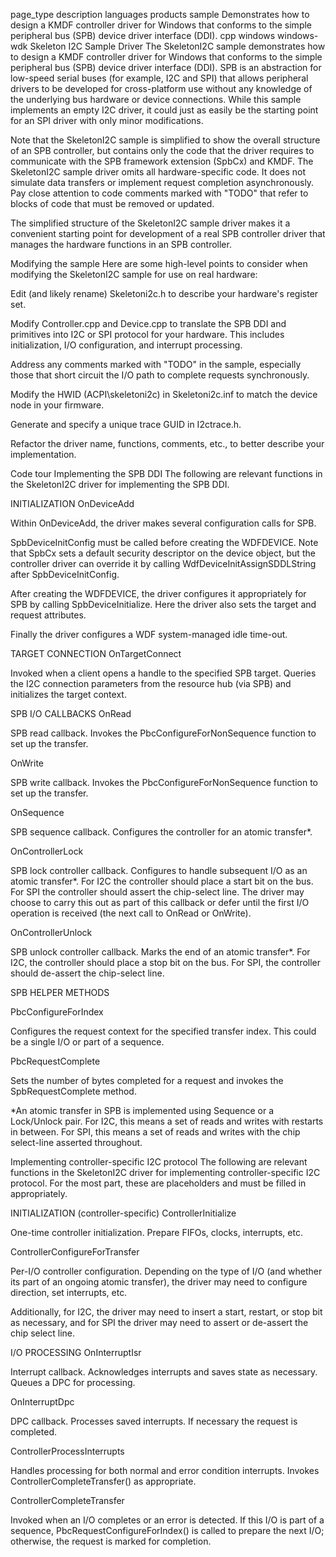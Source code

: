 page_type	description	languages	products
sample
Demonstrates how to design a KMDF controller driver for Windows that conforms to the simple peripheral bus (SPB) device driver interface (DDI).
cpp
windows
windows-wdk
Skeleton I2C Sample Driver
The SkeletonI2C sample demonstrates how to design a KMDF controller driver for Windows that conforms to the simple peripheral bus (SPB) device driver interface (DDI). SPB is an abstraction for low-speed serial buses (for example, I2C and SPI) that allows peripheral drivers to be developed for cross-platform use without any knowledge of the underlying bus hardware or device connections. While this sample implements an empty I2C driver, it could just as easily be the starting point for an SPI driver with only minor modifications.

Note that the SkeletonI2C sample is simplified to show the overall structure of an SPB controller, but contains only the code that the driver requires to communicate with the SPB framework extension (SpbCx) and KMDF. The SkeletonI2C sample driver omits all hardware-specific code. It does not simulate data transfers or implement request completion asynchronously. Pay close attention to code comments marked with "TODO" that refer to blocks of code that must be removed or updated.

The simplified structure of the SkeletonI2C sample driver makes it a convenient starting point for development of a real SPB controller driver that manages the hardware functions in an SPB controller.

Modifying the sample
Here are some high-level points to consider when modifying the SkeletonI2C sample for use on real hardware:

Edit (and likely rename) Skeletoni2c.h to describe your hardware's register set.

Modify Controller.cpp and Device.cpp to translate the SPB DDI and primitives into I2C or SPI protocol for your hardware. This includes initialization, I/O configuration, and interrupt processing.

Address any comments marked with "TODO" in the sample, especially those that short circuit the I/O path to complete requests synchronously.

Modify the HWID (ACPI\skeletoni2c) in Skeletoni2c.inf to match the device node in your firmware.

Generate and specify a unique trace GUID in I2ctrace.h.

Refactor the driver name, functions, comments, etc., to better describe your implementation.

Code tour
Implementing the SPB DDI
The following are relevant functions in the SkeletonI2C driver for implementing the SPB DDI.

INITIALIZATION
OnDeviceAdd

Within OnDeviceAdd, the driver makes several configuration calls for SPB.

SpbDeviceInitConfig must be called before creating the WDFDEVICE. Note that SpbCx sets a default security descriptor on the device object, but the controller driver can override it by calling WdfDeviceInitAssignSDDLString after SpbDeviceInitConfig.

After creating the WDFDEVICE, the driver configures it appropriately for SPB by calling SpbDeviceInitialize. Here the driver also sets the target and request attributes.

Finally the driver configures a WDF system-managed idle time-out.

TARGET CONNECTION
OnTargetConnect

Invoked when a client opens a handle to the specified SPB target. Queries the I2C connection parameters from the resource hub (via SPB) and initializes the target context.

SPB I/O CALLBACKS
OnRead

SPB read callback. Invokes the PbcConfigureForNonSequence function to set up the transfer.

OnWrite

SPB write callback. Invokes the PbcConfigureForNonSequence function to set up the transfer.

OnSequence

SPB sequence callback. Configures the controller for an atomic transfer*.

OnControllerLock

SPB lock controller callback. Configures to handle subsequent I/O as an atomic transfer*. For I2C the controller should place a start bit on the bus. For SPI the controller should assert the chip-select line. The driver may choose to carry this out as part of this callback or defer until the first I/O operation is received (the next call to OnRead or OnWrite).

OnControllerUnlock

SPB unlock controller callback. Marks the end of an atomic transfer*. For I2C, the controller should place a stop bit on the bus. For SPI, the controller should de-assert the chip-select line.

SPB HELPER METHODS

PbcConfigureForIndex

Configures the request context for the specified transfer index. This could be a single I/O or part of a sequence.

PbcRequestComplete

Sets the number of bytes completed for a request and invokes the SpbRequestComplete method.

*An atomic transfer in SPB is implemented using Sequence or a Lock/Unlock pair. For I2C, this means a set of reads and writes with restarts in between. For SPI, this means a set of reads and writes with the chip select-line asserted throughout.

Implementing controller-specific I2C protocol
The following are relevant functions in the SkeletonI2C driver for implementing controller-specific I2C protocol. For the most part, these are placeholders and must be filled in appropriately.

INITIALIZATION (controller-specific)
ControllerInitialize

One-time controller initialization. Prepare FIFOs, clocks, interrupts, etc.

ControllerConfigureForTransfer

Per-I/O controller configuration. Depending on the type of I/O (and whether its part of an ongoing atomic transfer), the driver may need to configure direction, set interrupts, etc.

Additionally, for I2C, the driver may need to insert a start, restart, or stop bit as necessary, and for SPI the driver may need to assert or de-assert the chip select line.

I/O PROCESSING
OnInterruptIsr

Interrupt callback. Acknowledges interrupts and saves state as necessary. Queues a DPC for processing.

OnInterruptDpc

DPC callback. Processes saved interrupts. If necessary the request is completed.

ControllerProcessInterrupts

Handles processing for both normal and error condition interrupts. Invokes ControllerCompleteTransfer() as appropriate.

ControllerCompleteTransfer

Invoked when an I/O completes or an error is detected. If this I/O is part of a sequence, PbcRequestConfigureForIndex() is called to prepare the next I/O; otherwise, the request is marked for completion.